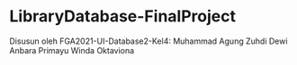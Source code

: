 ﻿# LibraryDatabase-FinalProject

Disusun oleh FGA2021-UI-Database2-Kel4:
Muhammad Agung Zuhdi
Dewi Anbara Primayu
Winda Oktaviona

